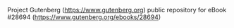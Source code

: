 Project Gutenberg (https://www.gutenberg.org) public repository for eBook #28694 (https://www.gutenberg.org/ebooks/28694)
